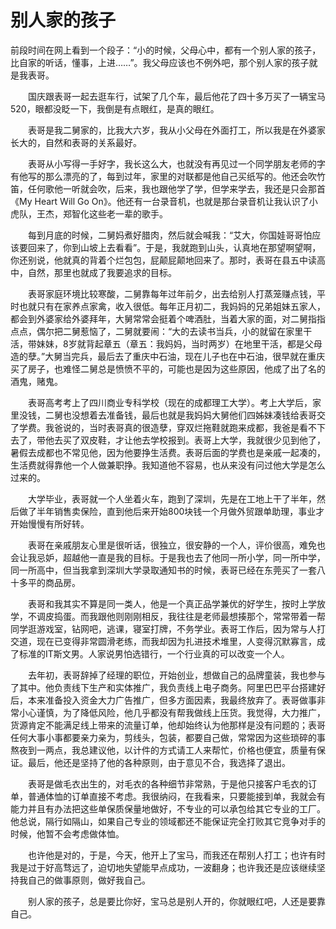 #  别人家的孩子

前段时间在网上看到一个段子：“小的时候，父母心中，都有一个别人家的孩子，比自家的听话，懂事，上进……”。我父母应该也不例外吧，那个别人家的孩子就是我表哥。

　　国庆跟表哥一起去逛车行，试架了几个车，最后他花了四十多万买了一辆宝马520，眼都没眨一下，我倒是有点眼红，是真的眼红。

　　表哥是我二舅家的，比我大六岁，我从小父母在外面打工，所以我是在外婆家长大的，自然和表哥的关系最好。

　　表哥从小写得一手好字，我长这么大，也就没有再见过一个同学朋友老师的字有他写的那么漂亮的了，每到过年，家里的对联都是他自己买纸写的。他还会吹竹笛，任何歌他一听就会吹，后来，我也跟他学了学，但学来学去，我还是只会那首《My Heart Will Go On》。他还有一台录音机，也就是那台录音机让我认识了小虎队，王杰，郑智化这些老一辈的歌手。

　　每到月底的时候，二舅妈煮好腊肉，然后就会喊我：“艾大，你国娃哥哥怕应该要回来了，你到山坡上去看看”。于是，我就跑到山头，认真地在那望啊望啊，你还别说，他就真的背着个烂包包，屁颠屁颠地回来了。那时，表哥在县五中读高中，自然，那里也就成了我要追求的目标。

　　表哥家庭环境比较寒酸，二舅靠每年过年前夕，出去给别人打蒸笼赚点钱，平时也就只有在家养点家禽，收入很低。每年正月初二，我妈妈的兄弟姐妹五家人，都会到外婆家给外婆拜年，大舅常常会挺着个啤酒肚，当着大家的面，对二舅指指点点，偶尔把二舅惹恼了，二舅就要闹：“大的去读书当兵，小的就留在家里干活，带妹妹，8岁就背起章五（章五：我妈妈，当时两岁）在地里干活，都是父母造的孽。”大舅当完兵，最后去了重庆中石油，现在儿子也在中石油，很早就在重庆买了房子，也难怪二舅总是愤愤不平的，可能也是因为这些原因，他成了出了名的酒鬼，赌鬼。

　　表哥高考考上了四川商业专科学校（现在的成都理工大学）。考上大学后，家里没钱，二舅也没想着去准备钱，最后也就是我妈妈大舅他们四姊妹凑钱给表哥交了学费。我爸说的，当时表哥真的很造孽，穿双烂拖鞋就跑来成都，我爸是看不下去了，带他去买了双皮鞋，才让他去学校报到。表哥上大学，我就很少见到他了，暑假去成都也不常见他，因为他要挣生活费。表哥后面的学费也是亲戚一起凑的，生活费就得靠他一个人做兼职挣。我知道他不容易，也从来没有问过他大学是怎么过来的。

　　大学毕业，表哥就一个人坐着火车，跑到了深圳，先是在工地上干了半年，然后做了半年销售卖保险，直到他后来开始800块钱一个月做外贸跟单助理，事业才开始慢慢有所好转。

　　表哥在亲戚朋友心里是很听话，很独立，很安静的一个人，评价很高，难免也会让我忌妒，超越他一直是我的目标。于是我也去了他同一所小学，同一所中学，同一所高中，但当我拿到深圳大学录取通知书的时候，表哥已经在东莞买了一套八十多平的商品房。

　　表哥和我其实不算是同一类人，他是一个真正品学兼优的好学生，按时上学放学，不调皮捣蛋。而我跟他则刚刚相反，我往往是老师最想揍那个，常常带着一帮同学逛游戏室，钻网吧，逃课，寝室打牌，不务学业。表哥工作后，因为常与人打交道，现在已变得非常圆滑老练，而我却因为扎进技术堆里，人变得沉默寡言，成了标准的IT斯文男。人家说男怕选错行，一个行业真的可以改变一个人。

　　去年初，表哥辞掉了经理的职位，开始创业，想做自己的品牌童装，我也参与了其中。他负责线下生产和实体推广，我负责线上电子商务。阿里巴巴平台搭建好后，本来准备投入资金大力广告推广，但多方面因素，我最终放弃了。表哥做事非常小心谨慎，为了降低风险，他几乎都没有帮我做线上压货。我觉得，大力推广，货源肯定不能满足线上带来的流量订单，他却始终认为他那样是没有问题的；表哥任何大事小事都要亲力亲为，剪线头，包装，都要自己做，常常因为这些琐碎的事熬夜到一两点，我总建议他，以计件的方式请工人来帮忙，价格也便宜，质量有保证。最后，他还是坚持了他的各种原则，由于意见不合，我选择了退出。

　　表哥是做毛衣出生的，对毛衣的各种细节非常熟，于是他只接客户毛衣的订单，普通体恤的订单直接不考虑。我很纳闷，在我看来，只要能接到单，我就会有能力并且有办法把这些单保质保量地做好，不专业的可以承包给其它专业的工厂。他总说，隔行如隔山，如果自己专业的领域都还不能保证完全打败其它竞争对手的时候，他暂不会考虑做体恤。

　　也许他是对的，于是，今天，他开上了宝马，而我还在帮别人打工；也许有时我是过于好高骛远了，迫切地失望能早点成功，一波翻身；也许我还是应该继续坚持我自己的做事原则，做好我自己。

　　别人家的孩子，总是要比你好，宝马总是别人开的，你就眼红吧，人还是要靠自己。
　